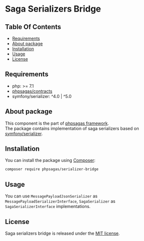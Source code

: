 # Saga Serializers Bridge

## Table Of Contents
- [Requirements](#requirements)
- [About package](#about-package)
- [Installation](#installation)
- [Usage](#usage)
- [License](#license)

## Requirements  
- php: >= 7.1
- [phpsagas/contracts](https://github.com/phpsagas/contracts)
- symfony/serializer: ^4.0 | ^5.0

## About package
This component is the part of [phpsagas framework](https://github.com/phpsagas).  
The package contains implementation of saga serializers based on [symfony/serializer](https://packagist.org/packages/symfony/serializer).

## Installation
You can install the package using [Composer](https://getcomposer.org/):
```bash
composer require phpsagas/serializer-bridge
```

## Usage
You can use `MessagePayloadJsonSerializer` as `MessagePayloadSerializerInterface`, `SagaSerializer` as `SagaSerializerInterface` implementations.

## License
Saga serializers bridge is released under the [MIT license](LICENSE). 
